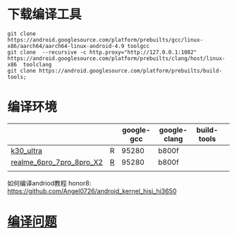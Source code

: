 # 下载编译工具
```
git clone https://android.googlesource.com/platform/prebuilts/gcc/linux-x86/aarch64/aarch64-linux-android-4.9 toolgcc
git clone  --recursive -c http.proxy="http://127.0.0.1:1082" https://android.googlesource.com/platform/prebuilts/clang/host/linux-x86  toolclang
git clone https://android.googlesource.com/platform/prebuilts/build-tools;
```

# 编译环境


|                                                         |                                                              | google-gcc | google-clang | build-tools |      |
| ------------------------------------------------------- | ------------------------------------------------------------ | ---------- | ------------ | ----------- | ---- |
| [k30_ultra](k30_ultra.md)                               | R                                                            | 95280      | b800f        |             |      |
| [realme_6pro_7pro_8pro_X2](realme_6pro_7pro_8pro_X2.md) | [R](https://github.com/realme-kernel-opensource/realme_6pro_7pro_8pro_X2-AndroidR-kernel-source/blob/master/How-To-Compile) | 95280      | b800f        |             |      |
|                                                         |                                                              |            |              |             |      |



如何编译andriod教程
honor8: https://github.com/Angel0726/android_kernel_hisi_hi3650

# [编译问题](编译问题.md)
